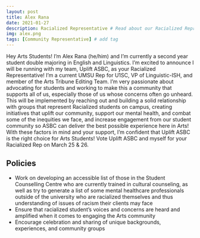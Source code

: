 ```yaml
---
layout: post
title: Alex Rana
date: 2021-01-27
description: Racialized Representative # Read about our Racialized Representative and her policies
img: alex.png 
tags: [Community Representative] # add tag
---
```


Hey Arts Students! I’m Alex Rana (he/him) and I’m currently a second year student double majoring in English and Linguistics. I’m excited to announce I will be running with my team, Uplift ASBC, as your Racialized Representative! I’m a current UMSU Rep for U1SC, VP of Linguistic-ISH, and member of the Arts Tribune Editing Team. I’m very passionate about advocating for students and working to make this a community that supports all of us, especially those of us whose concerns often go unheard. This will be implemented by reaching out and building a solid relationship with groups that represent Racialized students on campus, creating initiatives that uplift our community, support our mental health, and combat some of the inequities we face, and increase engagement from our student community so ASBC can deliver the best possible experience here in Arts! With these factors in mind and your support, I’m confident that Uplift ASBC is the right choice for Arts Students! Vote Uplift ASBC and myself for your Racialized Rep on March 25 & 26. 

## Policies
- Work on developing an accessible list of those in the Student Counselling Centre who are currently trained in cultural counseling, as well as try to generate a list of some mental healthcare professionals outside of the university who are racialized themselves and thus understanding of issues of racism their clients may face
- Ensure that racialized student’s voices and concerns are heard and amplified when it comes to engaging the Arts community
- Encourage celebration and sharing of unique backgrounds, experiences, and community groups
